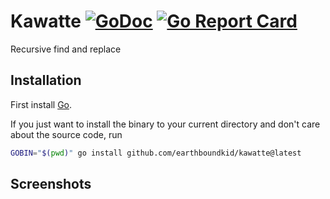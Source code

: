 # Kawatte [![GoDoc](https://godoc.org/github.com/earthboundkid/kawatte?status.svg)](https://godoc.org/github.com/earthboundkid/kawatte) [![Go Report Card](https://goreportcard.com/badge/github.com/earthboundkid/kawatte)](https://goreportcard.com/report/github.com/earthboundkid/kawatte)

Recursive find and replace

## Installation

First install [Go](http://golang.org).

If you just want to install the binary to your current directory and don't care about the source code, run

```bash
GOBIN="$(pwd)" go install github.com/earthboundkid/kawatte@latest
```

## Screenshots

```
```
